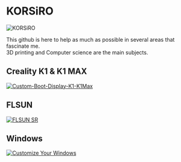 # KORSiRO  

<p align="left"> <img src="https://komarev.com/ghpvc/?username=KORSiRO&label=Profile%20views&color=E02044&&style=flat" alt="KORSiRO" /> </p>  

This github is here to help as much as possible in several areas that fascinate me.  
3D printing and Computer science are the main subjects.  

## Creality K1 & K1 MAX
[![Custom-Boot-Display-K1-K1Max](https://github-readme-stats.vercel.app/api/pin/?username=KORSiRO&repo=Custom-Boot-Display-K1-K1Max&title_color=ffffff&text_color=c9cacc&icon_color=E02044&bg_color=1d1f21)](https://github.com/KORSiRO/Custom-Boot-Display-K1-K1Max)


## FLSUN

[![FLSUN SR](https://github-readme-stats.vercel.app/api/pin/?username=KORSiRO&repo=FLSUN-SR&title_color=ffffff&text_color=c9cacc&icon_color=E02044&bg_color=1d1f21)](https://github.com/KORSiRO/FLSUN-SR)

## Windows

[![Customize Your Windows](https://github-readme-stats.vercel.app/api/pin/?username=KORSiRO&repo=Customize-Your-Windows&title_color=ffffff&text_color=c9cacc&icon_color=E02044&bg_color=1d1f21)](https://github.com/KORSiRO/Customize-Your-Windows)
